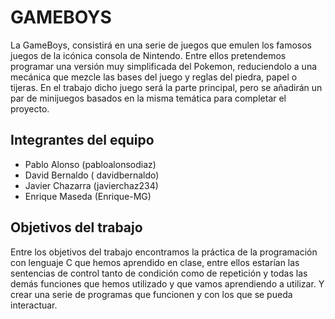 # GAMEBOYS
La GameBoys, consistirá en una serie de juegos que emulen los famosos juegos de la icónica consola de Nintendo. Entre ellos pretendemos programar una versión muy simplificada del Pokemon, reduciendolo a una mecánica que mezcle las bases del juego y reglas del piedra, papel o tijeras. En el trabajo dicho juego será la parte principal, pero se añadirán un par de minijuegos basados en la misma temática para completar el proyecto.

## Integrantes del equipo

* Pablo Alonso (pabloalonsodiaz)
* David  Bernaldo ( davidbernaldo)
* Javier Chazarra (javierchaz234)
* Enrique Maseda  (Enrique-MG)

## Objetivos del trabajo
Entre los objetivos del trabajo encontramos la práctica de la programación con lenguaje C que hemos aprendido en clase, entre ellos estarían las sentencias de control tanto de condición como de repetición y todas las demás funciones que hemos utilizado y que vamos aprendiendo a utilizar.
Y crear una serie de programas que funcionen y con los que se pueda interactuar.
